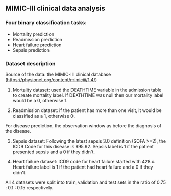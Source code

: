 ## MIMIC-III clinical data analysis

### Four binary classification tasks:
- Mortality prediction
- Readmission prediction
- Heart failure prediction
- Sepsis prediction

### Dataset description

Source of the data: the MIMIC-III clinical database (https://physionet.org/content/mimiciii/1.4/)

1. Mortality dataset: used the DEATHTIME variable in the admission table to create mortality label. If DEATHTIME was null then our mortality label would be a 0, otherwise 1.

2. Readmission dataset: if the patient has more than one visit, it would be classified as a 1, otherwise 0. 

For disease prediction, the observation window as before the diagnosis of the disease. 

3. Sepsis dataset: Following the latest sepsis 3.0 definition (SOFA >=2), the ICD9 Code for this disease is 995.92. Sepsis label is 1 if the patient presented sepsis and a 0 if they didn't.

4. Heart failure dataset: ICD9 code for heart failure started with 428.x. Heart failure label is 1 if the patient had heart failure and a 0 if they didn't.

All 4 datasets were split into train, validation and test sets in the ratio of 0.75 : 0.1 : 0.15 respectively.

